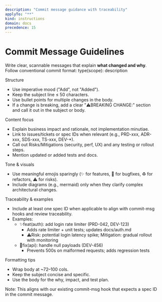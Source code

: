 ```yaml
---
description: "Commit message guidance with traceability"
applyTo: "**"
kind: instructions
domain: docs
precedence: 15
---
```


# Commit Message Guidelines

Write clear, scannable messages that explain **what changed and why**. Follow conventional commit format: type(scope): description

Structure

-   Use imperative mood ("Add", not "Added").
-   Keep the subject line ≤ 50 characters.
-   Use bullet points for multiple changes in the body.
-   If a change is breaking, add a clear "⚠️BREAKING CHANGE:" section and call it out in the subject or body.

Content focus

-   Explain business impact and rationale, not implementation minutiae.
-   Link to issues/tickets or spec IDs when relevant (e.g., PRD-xxx, ADR-xxx, SDS-xxx, TS-xxx, DEV-\*).
-   Call out Risks/Mitigations (security, perf, UX) and any testing or rollout steps.
-   Mention updated or added tests and docs.

Tone & visuals

-   Use meaningful emojis sparingly (✨ for features, 🐛 for bugfixes, ♻️ for refactors, ⚠️ for risks).
-   Include diagrams (e.g., mermaid) only when they clarify complex architectural changes.

Traceability & examples

-   Include at least one spec ID when applicable to align with commit-msg hooks and review traceability.
-   Examples:
    -   ✨feat(auth): add login rate limiter (PRD-042, DEV-123)
        -   Adds rate limiter + unit tests; updates docs/auth.md
        -   ⚠️Risk: potential login latency spike; Mitigation: gradual rollout with monitoring
    -   🐛fix(api): handle null payloads (DEV-456)
        -   Prevents 500s on malformed requests; adds regression tests

Formatting tips

-   Wrap body at ~72–100 cols.
-   Keep the subject concise and specific.
-   Use the body for the why, impact, and test plan.

Note: This aligns with our existing commit-msg hook that expects a spec ID in the commit message.
